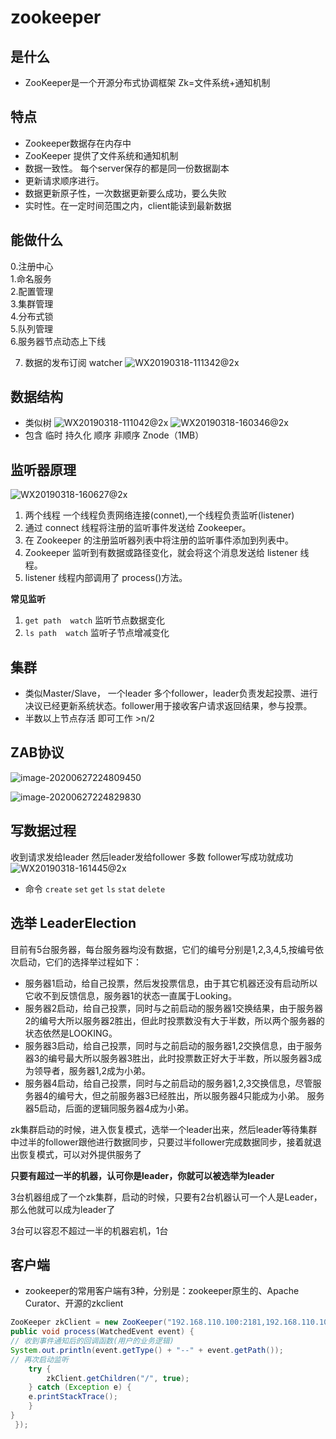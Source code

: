 # zookeeper

## 是什么

* ZooKeeper是一个开源分布式协调框架 Zk=文件系统+通知机制

## 特点

* Zookeeper数据存在内存中
* ZooKeeper 提供了文件系统和通知机制
* 数据一致性。 每个server保存的都是同一份数据副本
* 更新请求顺序进行。
* 数据更新原子性，一次数据更新要么成功，要么失败
* 实时性。在一定时间范围之内，client能读到最新数据

## 能做什么

0.注册中心      
1.命名服务   
2.配置管理   
3.集群管理   
4.分布式锁  
5.队列管理       
6.服务器节点动态上下线         

7. 数据的发布订阅 watcher
   ![WX20190318-111342@2x](../assets/2KakJku.png)

## 数据结构

* 类似树
  ![WX20190318-111042@2x](../assets/sDlM4uw.png)
  ![WX20190318-160346@2x](../assets/i4yCkS5.png)
* 包含 临时 持久化  顺序 非顺序 Znode（1MB）

## 监听器原理

![WX20190318-160627@2x](../assets/KHE52VE.png)

1. 两个线程 一个线程负责网络连接(connet),一个线程负责监听(listener)
2. 通过 connect 线程将注册的监听事件发送给 Zookeeper。
3. 在 Zookeeper 的注册监听器列表中将注册的监听事件添加到列表中。
4. Zookeeper 监听到有数据或路径变化，就会将这个消息发送给 listener 线程。
5. listener 线程内部调用了 process()方法。

**常见监听**

1. `get path  watch` 监听节点数据变化
2. `ls path  watch` 监听子节点增减变化

## 集群 

* 类似Master/Slave， 一个leader 多个follower，leader负责发起投票、进行决议已经更新系统状态。follower用于接收客户请求返回结果，参与投票。
* 半数以上节点存活 即可工作 >n/2 

## ZAB协议

![image-20200627224809450](../assets/image-20200627224809450.png)

![image-20200627224829830](../assets/image-20200627224829830.png)

## 写数据过程

收到请求发给leader 然后leader发给follower 多数 follower写成功就成功
![WX20190318-161445@2x](../assets/fWTNWrT.png)

* 命令 `create` `set` `get` `ls` `stat` `delete`

## 

## 选举  LeaderElection

目前有5台服务器，每台服务器均没有数据，它们的编号分别是1,2,3,4,5,按编号依次启动，它们的选择举过程如下：

* 服务器1启动，给自己投票，然后发投票信息，由于其它机器还没有启动所以它收不到反馈信息，服务器1的状态一直属于Looking。
* 服务器2启动，给自己投票，同时与之前启动的服务器1交换结果，由于服务器2的编号大所以服务器2胜出，但此时投票数没有大于半数，所以两个服务器的状态依然是LOOKING。
* 服务器3启动，给自己投票，同时与之前启动的服务器1,2交换信息，由于服务器3的编号最大所以服务器3胜出，此时投票数正好大于半数，所以服务器3成为领导者，服务器1,2成为小弟。
* 服务器4启动，给自己投票，同时与之前启动的服务器1,2,3交换信息，尽管服务器4的编号大，但之前服务器3已经胜出，所以服务器4只能成为小弟。
  服务器5启动，后面的逻辑同服务器4成为小弟。





zk集群启动的时候，进入恢复模式，选举一个leader出来，然后leader等待集群中过半的follower跟他进行数据同步，只要过半follower完成数据同步，接着就退出恢复模式，可以对外提供服务了

 

**只要有超过一半的机器，认可你是leader，你就可以被选举为leader**

 

3台机器组成了一个zk集群，启动的时候，只要有2台机器认可一个人是Leader，那么他就可以成为leader了

 

3台可以容忍不超过一半的机器宕机，1台

 

## 客户端

* zookeeper的常用客户端有3种，分别是：zookeeper原生的、Apache Curator、开源的zkclient

```Java
ZooKeeper zkClient = new ZooKeeper("192.168.110.100:2181,192.168.110.101:2181", sessionTimeout, new Watcher() { @Override
public void process(WatchedEvent event) {
// 收到事件通知后的回调函数(用户的业务逻辑) 
System.out.println(event.getType() + "--" + event.getPath());
// 再次启动监听 
    try {
        zkClient.getChildren("/", true);
    } catch (Exception e) {
    e.printStackTrace(); 
    }
}
 });

```

# 